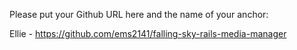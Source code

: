 Please put your Github URL here and the name of your anchor:

Ellie - https://github.com/ems2141/falling-sky-rails-media-manager
